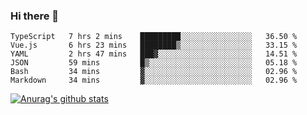 ### Hi there 👋



<!--
**webB1an/webB1an** is a ✨ _special_ ✨ repository because its `README.md` (this file) appears on your GitHub profile.

Here are some ideas to get you started:

- 🔭 I’m currently working on ...
- 🌱 I’m currently learning ...
- 👯 I’m looking to collaborate on ...
- 🤔 I’m looking for help with ...
- 💬 Ask me about ...
- 📫 How to reach me: ...
- 😄 Pronouns: ...
- ⚡ Fun fact: ...
-->

<!--START_SECTION:waka-->

```text
TypeScript   7 hrs 2 mins    █████████░░░░░░░░░░░░░░░░   36.50 %
Vue.js       6 hrs 23 mins   ████████▒░░░░░░░░░░░░░░░░   33.15 %
YAML         2 hrs 47 mins   ███▓░░░░░░░░░░░░░░░░░░░░░   14.51 %
JSON         59 mins         █▒░░░░░░░░░░░░░░░░░░░░░░░   05.18 %
Bash         34 mins         ▓░░░░░░░░░░░░░░░░░░░░░░░░   02.96 %
Markdown     34 mins         ▓░░░░░░░░░░░░░░░░░░░░░░░░   02.96 %
```

<!--END_SECTION:waka-->


[![Anurag's github stats](https://github-readme-stats.vercel.app/api?username=webB1an&show_icons=true&theme=radical)](https://github.com/anuraghazra/github-readme-stats)

